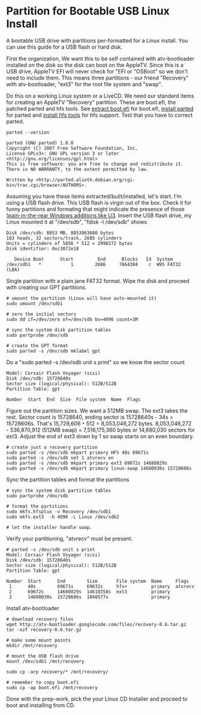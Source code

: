 # Partition for Bootable USB Linux Install #

A bootable USB drive with partitions per-formatted for a Linux install. You can use this guide for a USB flash or hard disk.

First the organization, We want this to be self contained with atv-bootloader installed on the disk so the disk can boot on the AppleTV. Since this is a USB drive, AppleTV EFI will never check for "EFI or "OSBoot" so we don't need to include them. This means three partitions - our friend "Recovery" with atv-bootloader, "ext3" for the root file system and "swap".

Do this on a working Linux system or a LiveCD. We need our standard items for creating an AppleTV "Recovery" partition. These are boot.efi, the patched parted and hfs tools. See [extract boot.efi](BootEFIExtraction.md) for boot.efi, [install parted](InstallParted.md) for parted and [install hfs tools](InstallHFSTools.md) for hfs support. Test that you have to correct parted.
```
parted --version

parted (GNU parted) 1.8.8
Copyright (C) 2007 Free Software Foundation, Inc.
License GPLv3+: GNU GPL version 3 or later <http://gnu.org/licenses/gpl.html>
This is free software: you are free to change and redistribute it.
There is NO WARRANTY, to the extent permitted by law.

Written by <http://parted.alioth.debian.org/cgi-bin/trac.cgi/browser/AUTHORS>.
```

Assuming you have these items extracted/built/installed, let's start. I'm using a USB flash drive. This USB flash is virgin out of the box. Check it for funny partitions and formating that might indicate the presence of those [[pain-in-the-rear Windows additions like U3](http://www.u3.com/smart/default.aspx). Insert the USB flash drive, my Linux mounted it at "/dev/sdb", "fdisk -l /dev/sdb" shows
```
Disk /dev/sdb: 8053 MB, 8053063680 bytes
183 heads, 32 sectors/track, 2685 cylinders
Units = cylinders of 5856 * 512 = 2998272 bytes
Disk identifier: 0xc3072e18

   Device Boot      Start         End      Blocks   Id  System
/dev/sdb1   *           1        2686     7864304    c  W95 FAT32 (LBA)
```

Single partition with a plain jane FAT32 format. Wipe the disk and proceed with creating our GPT partitions.
```
# umount the partition (Linux will have auto-mounted it)
sudo umount /dev/sdb1

# zero the initial sectors
sudo dd if=/dev/zero of=/dev/sdb bs=4096 count=1M

# sync the system disk partition tables
sudo partprobe /dev/sdb

# create the GPT format
sudo parted -s /dev/sdb mklabel gpt
```

Do a "sudo parted -s /dev/sdb unit s print" so we know the sector count
```
Model: Corsair Flash Voyager (scsi)
Disk /dev/sdb: 15728640s
Sector size (logical/physical): 512B/512B
Partition Table: gpt

Number  Start  End  Size  File system  Name  Flags
```

Figure out the partition sizes. We want a 512MB swap. The ext3 takes the rest. Sector count is 15728640, ending sector is 15728640s - 34s = 15728606s. That's 15,728,606 `*` 512 = 8,053,046,272 bytes. 8,053,046,272 - 536,870,912 (512MB swap) = 7,516,175,360 bytes or 14,680,030 sectors for ext3. Adjust the end of ext3 down by 1 so swap starts on an even boundary.
```
# create just a recovery partition
sudo parted -s /dev/sdb mkpart primary HFS 40s 69671s
sudo parted -s /dev/sdb set 1 atvrecv on
sudo parted -s /dev/sdb mkpart primary ext3 69672s 14680029s
sudo parted -s /dev/sdb mkpart primary linux-swap 14680030s 15728606s
```

Sync the partition tables and format the partitions
```
# sync the system disk partition tables
sudo partprobe /dev/sdb

# format the partitions
sudo mkfs.hfsplus -v Recovery /dev/sdb1
sudo mkfs.ext3  -b 4096 -L Linux /dev/sdb2

# let the installer handle swap.
```

Verify your partitioning, "atvrecv" must be present.
```
# parted -s /dev/sdb unit s print
Model: Corsair Flash Voyager (scsi)
Disk /dev/sdb: 15728640s
Sector size (logical/physical): 512B/512B
Partition Table: gpt

Number  Start      End        Size       File system  Name     Flags  
 1      40s        69671s     69632s     hfs+         primary  atvrecv
 2      69672s     14680029s  14610358s  ext3         primary         
 3      14680030s  15728606s  1048577s                primary         
```

Install atv-bootloader
```
# download recovery files
wget http://atv-bootloader.googlecode.com/files/recovery-0.6.tar.gz
tar -xzf recovery-0.6.tar.gz

# make some mount points
mkdir /mnt/recovery

# mount the USB flash drive
mount /dev/sdb1 /mnt/recovery

sudo cp -arp recovery/* /mnt/recovery/

# remember to copy boot.efi 
sudo cp -ap boot.efi /mnt/recovery
```

Done with the prep-work, pick the your Linux CD Installer and proceed to boot and installing from CD.









